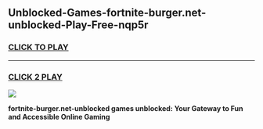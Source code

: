 
## Unblocked-Games-fortnite-burger.net-unblocked-Play-Free-nqp5r
<h3>
<a href="https://premium76.site?title=fortnite-burger.net-unblocked&ref=10A">CLICK TO PLAY</a></h3>
<hr>

<h3>
<a href="https://premium76.site?title=fortnite-burger.net-unblocked&ref=10A">CLICK 2 PLAY</a>
  
</h3>

<a href="https://premium76.site?title=fortnite-burger.net-unblocked&ref=10A"><img src="https://clearcache.store/games.png"></a>


**fortnite-burger.net-unblocked games unblocked: Your Gateway to Fun and Accessible Online Gaming**
